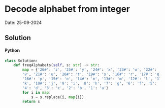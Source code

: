 
# Decode alphabet from integer

Date: 25-09-2024

## Solution
#### Python
```python
class Solution:
    def freqAlphabets(self, s: str) -> str:
        map = {'26#': 'z', '25#': 'y', '24#': 'x', '23#': 'w', '22#':
        'v', '21#': 'u', '20#': 't', '19#': 's', '18#': 'r', '17#': 'q',
        '16#': 'p', '15#': 'o', '14#': 'n', '13#': 'm', '12#': 'l', '11#':
        'k', '10#': 'j', '9': 'i', '8': 'h', '7': 'g', '6': 'f', '5': 'e',
        '4': 'd', '3': 'c', '2': 'b', '1': 'a'}
        for i in map:
            s = s.replace(i, map[i])
        return s
```
        